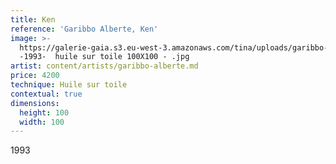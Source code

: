 ```yaml
---
title: Ken
reference: 'Garibbo Alberte, Ken'
image: >-
  https://galerie-gaia.s3.eu-west-3.amazonaws.com/tina/uploads/garibbo-alberte/galerie-gaia-garibbo-alberte-KEN
  -1993-  huile sur toile 100X100 - .jpg
artist: content/artists/garibbo-alberte.md
price: 4200
technique: Huile sur toile
contextual: true
dimensions:
  height: 100
  width: 100
---
```


1993
